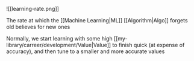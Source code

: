 ![[learning-rate.png]]

The rate at which the [[Machine Learning|ML]] [[Algorithm|Algo]] forgets old believes for new ones

Normally, we start learning with some high [[my-library/carreer/development/Value|Value]] to finish quick (at expense of accuracy), and then tune to a smaller and more accurate values
